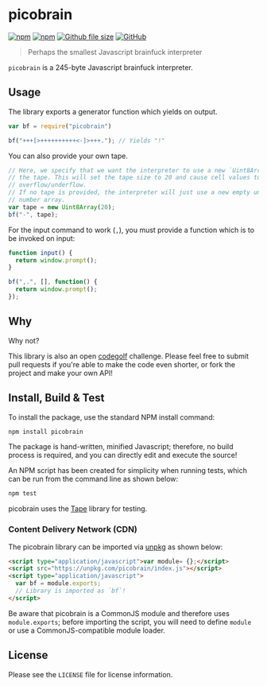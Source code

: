 [github-index-url]: https://github.com/mgthomas99/picobrain/blob/master/index.js
[github-license-url]: https://github.com/mgthomas99/picobrain/blob/master/LICENSE
[github-repository-url]: https://github.com/mgthomas99/picobrain
[github-license-shield-url]: https://img.shields.io/github/license/mgthomas99/picobrain.svg?style=flat-square
[github-size-shield-url]: https://img.shields.io/github/size/mgthomas99/picobrain/index.js.svg?style=flat-square
[npm-package-url]: https://www.npmjs.com/package/picobrain
[npm-downloads-shield-url]: https://img.shields.io/npm/dt/picobrain.svg?style=flat-square
[npm-version-shield-url]: https://img.shields.io/npm/v/picobrain.svg?style=flat-square

# picobrain

[![npm][npm-version-shield-url]][npm-package-url]
[![npm][npm-downloads-shield-url]][npm-package-url]
[![Github file size][github-size-shield-url]][github-index-url]
[![GitHub][github-license-shield-url]][github-license-url]

> Perhaps the smallest Javascript brainfuck interpreter

`picobrain` is a 245-byte Javascript brainfuck interpreter.

## Usage

The library exports a generator function which yields on output.

```js
var bf = require("picobrain")

bf("+++[>++++++++++<-]>+++."); // Yields "!"
```

You can also provide your own tape.

```js
// Here, we specify that we want the interpreter to use a new `Uint8Array` as
// the tape. This will set the tape size to 20 and cause cell values to wrap on
// overflow/underflow.
// If no tape is provided, the interpreter will just use a new empty unbounded
// number array.
var tape = new Uint8Array(20);
bf("-", tape);
```

For the input command to work (`,`), you must provide a function which is to be
invoked on input:

```js
function input() {
  return window.prompt();
}

bf(",.", [], function() {
  return window.prompt();
});
```

## Why

Why not?

This library is also an open [codegolf](https://en.wikipedia.org/wiki/Code_golf)
challenge. Please feel free to submit pull requests if you're able to make the
code even shorter, or fork the project and make your own API!

## Install, Build & Test

To install the package, use the standard NPM install command:

```sh
npm install picobrain
```

The package is hand-written, minified Javascript; therefore, no build process is
required, and you can directly edit and execute the source!

An NPM script has been created for simplicity when running tests, which can be
run from the command line as shown below:

```sh
npm test
```

picobrain uses the [Tape](https://www.npmjs.com/package/tape) library for
testing.

### Content Delivery Network (CDN)

The picobrain library can be imported via [unpkg](https://unpkg.com/) as shown
below:

```html
<script type="application/javascript">var module= {};</script>
<script src="https://unpkg.com/picobrain/index.js"></script>
<script type="application/javascript">
  var bf = module.exports;
  // Library is imported as `bf`!
</script>
```

Be aware that picobrain is a CommonJS module and therefore uses
`module.exports`; before importing the script, you will need to define `module`
or use a CommonJS-compatible module loader.

## License

Please see the `LICENSE` file for license information.
